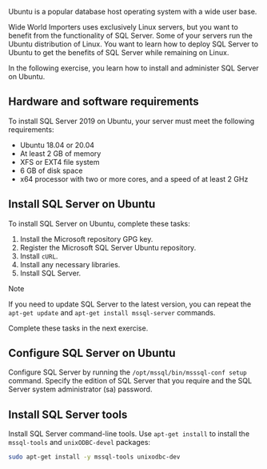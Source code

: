 Ubuntu is a popular database host operating system with a wide user base.

Wide World Importers uses exclusively Linux servers, but you want to benefit from the functionality of SQL Server. Some of your servers run the Ubuntu distribution of Linux. You want to learn how to deploy SQL Server to Ubuntu to get the benefits of SQL Server while remaining on Linux.

In the following exercise, you learn how to install and administer SQL Server on Ubuntu.

## Hardware and software requirements

To install SQL Server 2019 on Ubuntu, your server must meet the following requirements:

- Ubuntu 18.04 or 20.04
- At least 2 GB of memory
- XFS or EXT4 file system
- 6 GB of disk space
- x64 processor with two or more cores, and a speed of at least 2 GHz

## Install SQL Server on Ubuntu

To install SQL Server on Ubuntu, complete these tasks:

1. Install the Microsoft repository GPG key.
1. Register the Microsoft SQL Server Ubuntu repository.
1. Install `cURL`.
1. Install any necessary libraries.
1. Install SQL Server.

> [!NOTE]
> If you need to update SQL Server to the latest version, you can repeat the `apt-get update` and `apt-get install mssql-server` commands.

Complete these tasks in the next exercise.

## Configure SQL Server on Ubuntu

Configure SQL Server by running the `/opt/mssql/bin/msssql-conf setup` command. Specify the edition of SQL Server that you require and the SQL Server system administrator (sa) password.

## Install SQL Server tools

Install SQL Server command-line tools. Use `apt-get install` to install the `mssql-tools` and `unixODBC-devel` packages:

```bash
sudo apt-get install -y mssql-tools unixodbc-dev
```
